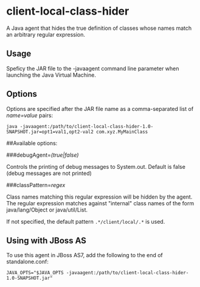 client-local-class-hider
========================

A Java agent that hides the true definition of classes whose names match an
arbitrary regular expression.


Usage
-----

Speficy the JAR file to the -javaagent command line parameter when launching
the Java Virtual Machine.


Options
-------

Options are specified after the JAR file name as a comma-separated list of
*name=value* pairs:

    java -javaagent:/path/to/client-local-class-hider-1.0-SNAPSHOT.jar=opt1=val1,opt2-val2 com.xyz.MyMainClass

##Available options:

###debugAgent=*(true|false)*

Controls the printing of debug messages to System.out. Default is false
(debug messages are not printed)
   
###classPattern=*regex*

Class names matching this regular expression will be hidden by the agent.
The regular expression matches against "internal" class names of the form
java/lang/Object or java/util/List.
   
If not specified, the default pattern `.*/client/local/.*` is used.


Using with JBoss AS
-------------------

To use this agent in JBoss AS7, add the following to the end of standalone.conf:

    JAVA_OPTS="$JAVA_OPTS -javaagent:/path/to/client-local-class-hider-1.0-SNAPSHOT.jar"

